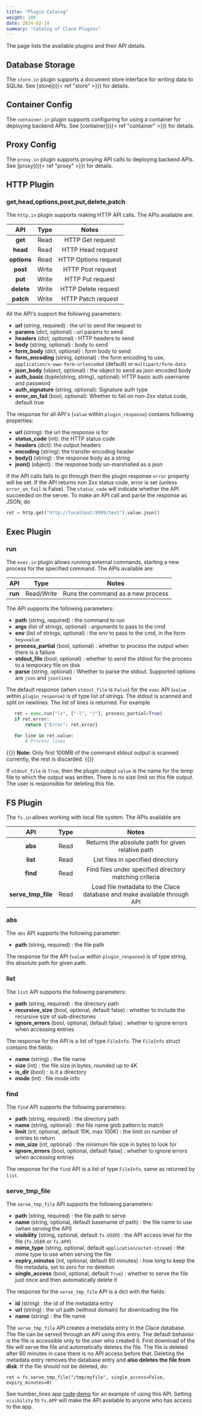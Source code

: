 ```yaml
---
title: "Plugin Catalog"
weight: 200
date: 2024-02-18
summary: "Catalog of Clace Plugins"
---
```


The page lists the available plugins and their API details.

## Database Storage

The `store.in` plugin supports a document store interface for writing data to SQLite. See [store]({{< ref "store" >}}) for details.

## Container Config

The `container.in` plugin supports configuring for using a container for deploying backend APIs. See [container]({{< ref "container" >}}) for details.

## Proxy Config

The `proxy.in` plugin supports proxying API calls to deploying backend APIs. See [proxy]({{< ref "proxy" >}}) for details.

## HTTP Plugin

### get,head,options,post,put,delete,patch

The `http.in` plugin supports making HTTP API calls. The APIs available are:

|     API     | Type  |        Notes         |
| :---------: | :---: | :------------------: |
|   **get**   | Read  |   HTTP Get request   |
|  **head**   | Read  |  HTTP Head request   |
| **options** | Read  | HTTP Options request |
|  **post**   | Write |  HTTP Post request   |
|   **put**   | Write |   HTTP Put request   |
| **delete**  | Write | HTTP Delete request  |
|  **patch**  | Write |  HTTP Patch request  |

All the API's support the following parameters:

- **url** (string, required) : the url to send the request to
- **params** (dict, optional) : url params to send
- **headers** (dict, optional) : HTTP headers to send
- **body** (string, optional) : body to send
- **form_body** (dict, optional) : form body to send
- **form_encoding** (string, optional) : the form encoding to use, `application/x-www-form-urlencoded` (default) or `multipart/form-data`
- **json_body** (object, optional) : the object to send as json encoded body
- **auth_basic** (tuple(string, string), optional): HTTP basic auth username and password
- **auth_signature** (string, optional): Signature auth type
- **error_on_fail** (bool, optional): Whether to fail on non-2xx status code, default true

The response for all API's (`value` within `plugin_response`) contains following properties:

- **url** (string): the url the response is for
- **status_code** (int): the HTTP status code
- **headers** (dict): the output headers
- **encoding** (string): the transfer encoding header
- **body()** (string) : the response body as a string
- **json()** (object) : the response body un-marshalled as a json

If the API calls fails to go through then the plugin response `error` property will be set. If the API returns non 2xx status code, error is set (unless `error_on_fail` is False). The `status_code` will indicate whether the API succeeded on the server. To make an API call and parse the response as JSON, do

```python {filename="app.star"}
ret = http.get("http://localhost:9999/test").value.json()
```

## Exec Plugin

### run

The `exec.in` plugin allows running external commands, starting a new process for the specified command. The APIs available are:

|   API   |    Type    |               Notes               |
| :-----: | :--------: | :-------------------------------: |
| **run** | Read/Write | Runs the command as a new process |

The API supports the following parameters:

- **path** (string, required) : the command to run
- **args** (list of strings, optional) : arguments to pass to the cmd
- **env** (list of strings, optional) : the env to pass to the cmd, in the form `key=value`
- **process_partial** (bool, optional) : whether to process the output when there is a failure
- **stdout_file** (bool, optional) : whether to send the stdout for the process to a temporary file on disk
- **parse** (string, optional) : Whether to parse the stdout. Supported options are `json` and `jsonlines`

The default response (when `stdout_file` is `False`) for the `exec` API (`value` within `plugin_response`) is of type list of strings. The stdout is scanned and split on newlines. The list of lines is returned. For example

```python {filename="app.star"}
   ret = exec.run("ls", ["-l", "/"], process_partial=True)
   if ret.error:
       return {"Error": ret.error}

   for line in ret.value:
       # Process lines
```

{{<callout type="warning" >}}
**Note:** Only first 100MB of the command stdout output is scanned currently, the rest is discarded.
{{</callout>}}

If `stdout_file` is `True`, then the plugin output `value` is the name for the temp file to which the output was written. There is no size limit on this file output. The user is responsible for deleting this file.

## FS Plugin

The `fs.in` allows working with local file system. The APIs available are

|        API         | Type |                                  Notes                                  |
| :----------------: | :--: | :---------------------------------------------------------------------: |
|      **abs**       | Read |            Returns the absolute path for given relative path            |
|      **list**      | Read |                    List files in specified directory                    |
|      **find**      | Read |         Find files under specified directory matching criteria          |
| **serve_tmp_file** | Read | Load file metadata to the Clace database and make available through API |

### abs

The `abs` API supports the following parameter:

- **path** (string, required) : the file path

The response for the API (`value` within `plugin_response`) is of type string, the absolute path for given path.

### list

The `list` API supports the following parameters:

- **path** (string, required) : the directory path
- **recursive_size** (bool, optional, default false) : whether to include the recursive size of sub-directories
- **ignore_errors** (bool, optional, default false) : whether to ignore errors when accessing entries

The response for the API is a list of type `FileInfo`. The `FileInfo` struct contains the fields:

- **name** (string) : the file name
- **size** (int) : the file size in bytes, rounded up to 4K
- **is_dir** (bool) : is it a directory
- **mode** (int) : file mode info

### find

The `find` API supports the following parameters:

- **path** (string, required) : the directory path
- **name** (string, optional) : the file name glob pattern to match
- **limit** (int, optional, default 10K, max 100K) : the limit on number of entries to return
- **min_size** (int, optional) : the minimum file size in bytes to look for
- **ignore_errors** (bool, optional, default false) : whether to ignore errors when accessing entries

The response for the `find` API is a list of type `FileInfo`, same as returned by `list`.

### serve_tmp_file

The `serve_tmp_file` API supports the following parameters:

- **path** (string, required) : the file path to serve
- **name** (string, optional, default basename of path) : the file name to use (when serving the API)
- **visibility** (string, optional, default `fs.USER`) : the API access level for the file (`fs.USER` or `fs.APP`)
- **mime_type** (string, optional, default `application/octet-stream`) : the mime type to use when serving the file
- **expiry_minutes** (int, optional, default 60 minutes) : how long to keep the file metadata, set to zero for no deletion
- **single_access** (bool, optional, default `True`) : whether to serve the file just once and then automatically delete it

The response for the `serve_tmp_file` API is a dict with the fields:

- **id** (string) : the id of the metadata entry
- **url** (string) : the url path (without domain) for downloading the file
- **name** (string) : the file name

The `serve_tmp_file` API creates a metadata entry in the Clace database. The file can be served through an API using this entry. The default behavior is the file is accessible only to the user who created it. First download of the file will serve the file and automatically deletes the file. The file is deleted after 60 minutes in case there is no API access before that. Deleting the metadata entry removes the database entry and **also deletes the file from disk**. If the file should not be deleted, do:

`ret = fs.serve_tmp_file("/tmp/myfile", single_access=False, expiry_minutes=0)`

See number_lines app [code](https://github.com/claceio/apps/blob/main/misc/num_lines/app.star):[demo](https://utils.demo.clace.io/num_lines) for an example of using this API. Setting `visibility` to `fs.APP` will make the API available to anyone who has access to the app.
